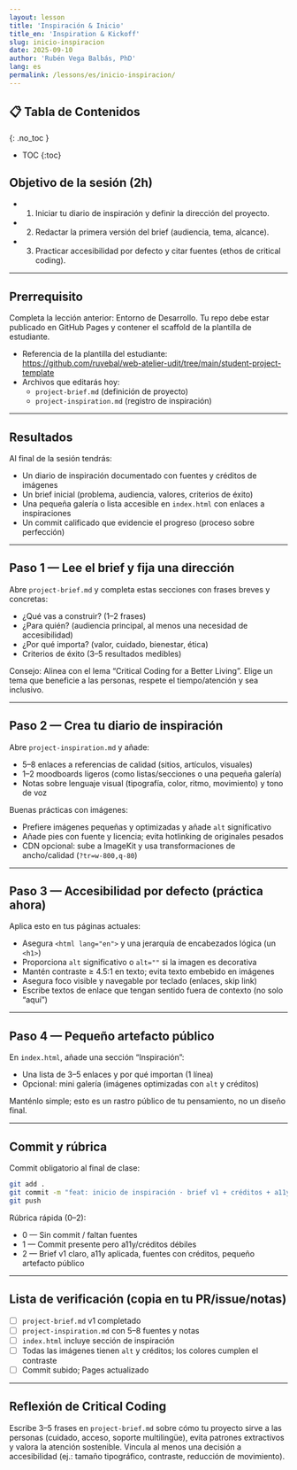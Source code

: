 ```yaml
---
layout: lesson
title: 'Inspiración & Inicio'
title_en: 'Inspiration & Kickoff'
slug: inicio-inspiracion
date: 2025-09-10
author: 'Rubén Vega Balbás, PhD'
lang: es
permalink: /lessons/es/inicio-inspiracion/
---
```


<!-- prettier-ignore-start -->

## 📋 Tabla de Contenidos
{: .no_toc }
- TOC
{:toc}

<!-- prettier-ignore-end -->

## Objetivo de la sesión (2h)

- 1. Iniciar tu diario de inspiración y definir la dirección del proyecto.
- 2. Redactar la primera versión del brief (audiencia, tema, alcance).
- 3. Practicar accesibilidad por defecto y citar fuentes (ethos de critical coding).

---

## Prerrequisito

Completa la lección anterior: Entorno de Desarrollo. Tu repo debe estar publicado en GitHub Pages y contener el scaffold de la plantilla de estudiante.

- Referencia de la plantilla del estudiante: https://github.com/ruvebal/web-atelier-udit/tree/main/student-project-template
- Archivos que editarás hoy:
  - `project-brief.md` (definición de proyecto)
  - `project-inspiration.md` (registro de inspiración)

---

## Resultados

Al final de la sesión tendrás:

- Un diario de inspiración documentado con fuentes y créditos de imágenes
- Un brief inicial (problema, audiencia, valores, criterios de éxito)
- Una pequeña galería o lista accesible en `index.html` con enlaces a inspiraciones
- Un commit calificado que evidencie el progreso (proceso sobre perfección)

---

## Paso 1 — Lee el brief y fija una dirección

Abre `project-brief.md` y completa estas secciones con frases breves y concretas:

- ¿Qué vas a construir? (1–2 frases)
- ¿Para quién? (audiencia principal, al menos una necesidad de accesibilidad)
- ¿Por qué importa? (valor, cuidado, bienestar, ética)
- Criterios de éxito (3–5 resultados medibles)

Consejo: Alinea con el lema “Critical Coding for a Better Living”. Elige un tema que beneficie a las personas, respete el tiempo/atención y sea inclusivo.

---

## Paso 2 — Crea tu diario de inspiración

Abre `project-inspiration.md` y añade:

- 5–8 enlaces a referencias de calidad (sitios, artículos, visuales)
- 1–2 moodboards ligeros (como listas/secciones o una pequeña galería)
- Notas sobre lenguaje visual (tipografía, color, ritmo, movimiento) y tono de voz

Buenas prácticas con imágenes:

- Prefiere imágenes pequeñas y optimizadas y añade `alt` significativo
- Añade pies con fuente y licencia; evita hotlinking de originales pesados
- CDN opcional: sube a ImageKit y usa transformaciones de ancho/calidad (`?tr=w-800,q-80`)

---

## Paso 3 — Accesibilidad por defecto (práctica ahora)

Aplica esto en tus páginas actuales:

- Asegura `<html lang="en">` y una jerarquía de encabezados lógica (un `<h1>`)
- Proporciona `alt` significativo o `alt=""` si la imagen es decorativa
- Mantén contraste ≥ 4.5:1 en texto; evita texto embebido en imágenes
- Asegura foco visible y navegable por teclado (enlaces, skip link)
- Escribe textos de enlace que tengan sentido fuera de contexto (no solo “aquí”)

---

## Paso 4 — Pequeño artefacto público

En `index.html`, añade una sección “Inspiración”:

- Una lista de 3–5 enlaces y por qué importan (1 línea)
- Opcional: mini galería (imágenes optimizadas con `alt` y créditos)

Manténlo simple; esto es un rastro público de tu pensamiento, no un diseño final.

---

## Commit y rúbrica

Commit obligatorio al final de clase:

```bash
git add .
git commit -m "feat: inicio de inspiración · brief v1 + créditos + a11y"
git push
```

Rúbrica rápida (0–2):

- 0 — Sin commit / faltan fuentes
- 1 — Commit presente pero a11y/créditos débiles
- 2 — Brief v1 claro, a11y aplicada, fuentes con créditos, pequeño artefacto público

---

## Lista de verificación (copia en tu PR/issue/notas)

- [ ] `project-brief.md` v1 completado
- [ ] `project-inspiration.md` con 5–8 fuentes y notas
- [ ] `index.html` incluye sección de inspiración
- [ ] Todas las imágenes tienen `alt` y créditos; los colores cumplen el contraste
- [ ] Commit subido; Pages actualizado

---

## Reflexión de Critical Coding

Escribe 3–5 frases en `project-brief.md` sobre cómo tu proyecto sirve a las personas (cuidado, acceso, soporte multilingüe), evita patrones extractivos y valora la atención sostenible. Vincula al menos una decisión a accesibilidad (ej.: tamaño tipográfico, contraste, reducción de movimiento).
